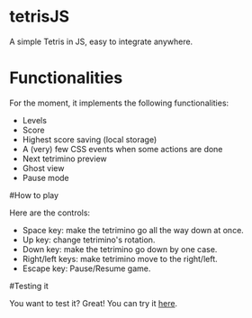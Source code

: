 # tetrisJS

A simple Tetris in JS, easy to integrate anywhere.

# Functionalities

For the moment, it implements the following functionalities:

 * Levels
 * Score
 * Highest score saving (local storage)
 * A (very) few CSS events when some actions are done
 * Next tetrimino preview
 * Ghost view
 * Pause mode

#How to play

Here are the controls:

 * Space key: make the tetrimino go all the way down at once.
 * Up key: change tetrimino's rotation.
 * Down key: make the tetrimino go down by one case.
 * Right/left keys: make tetrimino move to the right/left.
 * Escape key: Pause/Resume game.

#Testing it

You want to test it? Great! You can try it [here](https://guillaume-gomez.fr/tetris).
